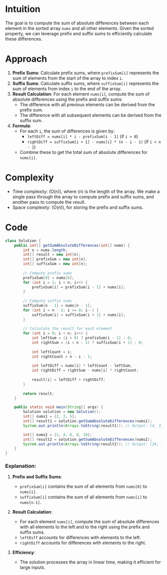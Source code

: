 

# Intuition
The goal is to compute the sum of absolute differences between each element in the sorted array `nums` and all other elements. Given the sorted property, we can leverage prefix and suffix sums to efficiently calculate these differences.

# Approach
1. **Prefix Sums**: Calculate prefix sums, where `prefixSum[i]` represents the sum of elements from the start of the array to index `i`.
2. **Suffix Sums**: Calculate suffix sums, where `suffixSum[i]` represents the sum of elements from index `i` to the end of the array.
3. **Result Calculation**: For each element `nums[i]`, compute the sum of absolute differences using the prefix and suffix sums:
   - The difference with all previous elements can be derived from the prefix sum.
   - The difference with all subsequent elements can be derived from the suffix sum.
4. **Formula**:
   - For each `i`, the sum of differences is given by:
     - `leftDiff = nums[i] * i - prefixSum[i - 1]` (if `i > 0`)
     - `rightDiff = suffixSum[i + 1] - nums[i] * (n - i - 1)` (if `i < n - 1`)
   - Combine these to get the total sum of absolute differences for `nums[i]`.

# Complexity
- Time complexity: \(O(n)\), where \(n\) is the length of the array. We make a single pass through the array to compute prefix and suffix sums, and another pass to compute the result.
- Space complexity: \(O(n)\), for storing the prefix and suffix sums.

# Code
```java
class Solution {
    public int[] getSumAbsoluteDifferences(int[] nums) {
        int n = nums.length;
        int[] result = new int[n];
        int[] prefixSum = new int[n];
        int[] suffixSum = new int[n];
        
        // Compute prefix sums
        prefixSum[0] = nums[0];
        for (int i = 1; i < n; i++) {
            prefixSum[i] = prefixSum[i - 1] + nums[i];
        }
        
        // Compute suffix sums
        suffixSum[n - 1] = nums[n - 1];
        for (int i = n - 2; i >= 0; i--) {
            suffixSum[i] = suffixSum[i + 1] + nums[i];
        }
        
        // Calculate the result for each element
        for (int i = 0; i < n; i++) {
            int leftSum = (i > 0) ? prefixSum[i - 1] : 0;
            int rightSum = (i < n - 1) ? suffixSum[i + 1] : 0;
            
            int leftCount = i;
            int rightCount = n - i - 1;
            
            int leftDiff = nums[i] * leftCount - leftSum;
            int rightDiff = rightSum - nums[i] * rightCount;
            
            result[i] = leftDiff + rightDiff;
        }
        
        return result;
    }

    public static void main(String[] args) {
        Solution solution = new Solution();
        int[] nums1 = {2, 3, 5};
        int[] result1 = solution.getSumAbsoluteDifferences(nums1);
        System.out.println(Arrays.toString(result1)); // Output: [4, 3, 5]

        int[] nums2 = {1, 4, 6, 8, 10};
        int[] result2 = solution.getSumAbsoluteDifferences(nums2);
        System.out.println(Arrays.toString(result2)); // Output: [24, 15, 13, 15, 21]
    }
}
```

### Explanation:
1. **Prefix and Suffix Sums**:
   - `prefixSum[i]` contains the sum of all elements from `nums[0]` to `nums[i]`.
   - `suffixSum[i]` contains the sum of all elements from `nums[i]` to `nums[n-1]`.

2. **Result Calculation**:
   - For each element `nums[i]`, compute the sum of absolute differences with all elements to the left and to the right using the prefix and suffix sums.
   - `leftDiff` accounts for differences with elements to the left.
   - `rightDiff` accounts for differences with elements to the right.

3. **Efficiency**:
   - The solution processes the array in linear time, making it efficient for large inputs.
